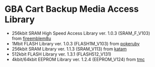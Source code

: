 # GBA Cart Backup Media Access Library

* 256kbit SRAM High Speed Access Library ver. 1.0.3 (SRAM_F_V103) from [fireemblem8u](https://github.com/FireEmblemUniverse/fireemblem8u)
* 1Mbit FLASH Library ver. 1.0.3 (FLASH1M_V103) from [pokeruby](https://github.com/pret/pokeruby)
* 256kbit SRAM Library ver. 1.1.3 (SRAM_V113) from [katam](https://github.com/jiangzhengwenjz/katam)
* 512kbit FLASH Library ver. 1.3.1 (FLASH512_V131)
* 4kbit/64kbit EEPROM Library ver. 1.2.4 (EEPROM_V124) from [tmc](https://github.com/zeldaret/tmc)
